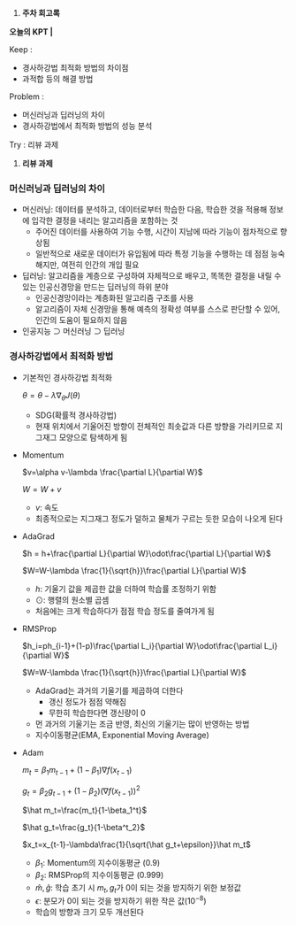 1. **주차 회고록** 

**오늘의 KPT |**

Keep : 

- 경사하강법 최적화 방법의 차이점
- 과적합 등의 해결 방법

Problem : 

- 머신러닝과 딥러닝의 차이
- 경사하강법에서 최적화 방법의 성능 분석

Try : 리뷰 과제

1. **리뷰 과제** 

### 머신러닝과 딥러닝의 차이

- 머신러닝: 데이터를 분석하고, 데이터로부터 학습한 다음, 학습한 것을 적용해 정보에 입각한 결정을 내리는 알고리즘을 포함하는 것
    - 주어진 데이터를 사용하여 기능 수행, 시간이 지남에 따라 기능이 점차적으로 향상됨
    - 일반적으로 새로운 데이터가 유입됨에 따라 특정 기능을 수행하는 데 점점 능숙해지만, 여전히 인간의 개입 필요
- 딥러닝: 알고리즘을 계층으로 구성하여 자체적으로 배우고, 똑똑한 결정을 내릴 수 있는 인공신경망을 만드는 딥러닝의 하위 분야
    - 인공신경망이라는 계층화된 알고리즘 구조를 사용
    - 알고리즘이 자체 신경망을 통해 예측의 정확성 여부를 스스로 판단할 수 있어, 인간의 도움이 필요하지 않음
- 인공지능 ⊃ 머신러닝 ⊃ 딥러닝

### 경사하강법에서 최적화 방법

- 기본적인 경사하강법 최적화
    
    $\theta = \theta - \lambda \nabla _\theta J(\theta)$
    
    - SDG(확률적 경사하강법)
    - 현재 위치에서 기울어진 방향이 전체적인 최솟값과 다른 방향을 가리키므로 지그재그 모양으로 탐색하게 됨
- Momentum
    
    $v=\alpha v-\lambda \frac{\partial L}{\partial W}$
    
    $W=W+v$
    
    - $v$: 속도
    - 최종적으로는 지그재그 정도가 덜하고 물체가 구르는 듯한 모습이 나오게 된다
- AdaGrad
    
    $h = h+\frac{\partial L}{\partial W}\odot\frac{\partial L}{\partial W}$
    
    $W=W-\lambda \frac{1}{\sqrt{h}}\frac{\partial L}{\partial W}$
    
    - $h$: 기울기 값을 제곱한 값을 더하여 학습률 조정하기 위함
    - $\odot$: 행렬의 원소별 곱셈
    - 처음에는 크게 학습하다가 점점 학습 정도를 줄여가게 됨
- RMSProp
    
    $h_i=ph_{i-1}+(1-p)\frac{\partial L_i}{\partial W}\odot\frac{\partial L_i}{\partial W}$
    
    $W=W-\lambda \frac{1}{\sqrt{h}}\frac{\partial L}{\partial W}$
    
    - AdaGrad는 과거의 기울기를 제곱하여 더한다
        - 갱신 정도가 점점 약해짐
        - 무한히 학습한다면 갱신량이 0
    - 먼 과거의 기울기는 조금 반영, 최신의 기울기는 많이 반영하는 방법
    - 지수이동평균(EMA, Exponential Moving Average)
- Adam
    
    $m_t=\beta_1m_{t-1}+(1-\beta_1)\nabla f(x_{t-1})$
    
    $g_t=\beta_2g_{t-1}+(1-\beta_2)(\nabla f(x_{t-1}))^2$
    
    $\hat m_t=\frac{m_t}{1-\beta_1^t}$
    
    $\hat g_t=\frac{g_t}{1-\beta^t_2}$
    
    $x_t=x_{t-1}-\lambda\frac{1}{\sqrt{\hat g_t+\epsilon}}\hat m_t$
    
    - $\beta_1$: Momentum의 지수이동평균 (0.9)
    - $\beta_2$: RMSProp의 지수이동평균 (0.999)
    - $\hat m, \hat g$: 학습 초기 시 $m_t, g_t$가 $0$이 되는 것을 방지하기 위한 보정값
    - $\epsilon$: 분모가 $0$이 되는 것을 방지하기 위한 작은 값($10^{-8}$)
    - 학습의 방향과 크기 모두 개선된다